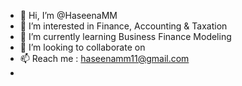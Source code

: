 - 👋 Hi, I’m @HaseenaMM
- 👀 I’m interested in Finance, Accounting & Taxation
- 🌱 I’m currently learning Business Finance Modeling
- 💞️ I’m looking to collaborate on 
- 📫 Reach me : haseenamm11@gmail.com
- 

<!---
HaseenaMM/HaseenaMM is a ✨ special ✨ repository because its `README.md` (this file) appears on your GitHub profile.
You can click the Preview link to take a look at your changes.
--->
